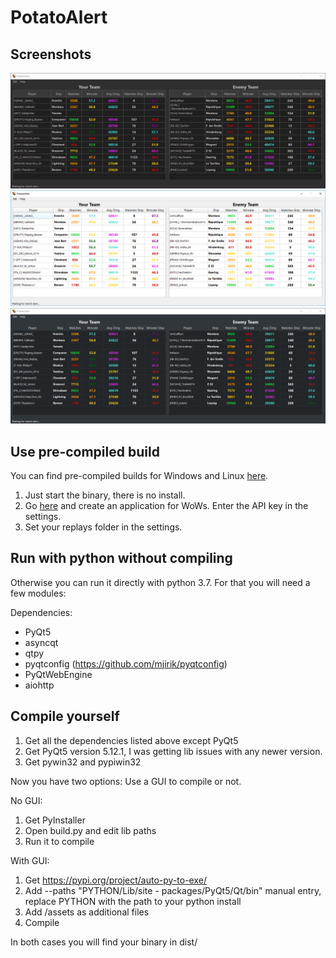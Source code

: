 # PotatoAlert

## Screenshots

![default](screens/dark.png?raw=true)
![default](screens/default.png?raw=true)
![default](screens/dark2.png?raw=true)

## Use pre-compiled build
You can find pre-compiled builds for Windows and Linux [here](https://github.com/razaqq/PotatoAlert/releases).

1. Just start the binary, there is no install.
2. Go [here](https://developers.wargaming.net/applications/) and create an application for WoWs. Enter the API key in the settings.
3. Set your replays folder in the settings.


## Run with python without compiling
Otherwise you can run it directly with python 3.7.
For that you will need a few modules:

Dependencies:
- PyQt5
- asyncqt
- qtpy
- pyqtconfig (https://github.com/mjirik/pyqtconfig)
- PyQtWebEngine
- aiohttp

## Compile yourself
1. Get all the dependencies listed above except PyQt5
2. Get PyQt5 version 5.12.1, I was getting lib issues with any newer version.
3. Get pywin32 and pypiwin32

Now you have two options: Use a GUI to compile or not.

No GUI:
1. Get PyInstaller
2. Open build.py and edit lib paths
3. Run it to compile

With GUI:
1. Get https://pypi.org/project/auto-py-to-exe/
2. Add --paths "PYTHON/Lib/site - packages/PyQt5/Qt/bin" manual entry, replace PYTHON with the path to your python install
3. Add /assets as additional files
4. Compile

In both cases you will find your binary in dist/